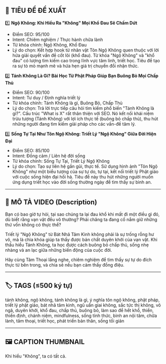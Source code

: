 ## 🎯 TIÊU ĐỀ ĐỀ XUẤT

1️⃣ **Ngộ Không: Khi Hiểu Ra "Không" Mọi Khổ Đau Sẽ Chấm Dứt**
- Điểm SEO: 95/100
- Intent: Chiêm nghiệm / Thực hành chữa lành
- Từ khóa chính: Ngộ Không, Khổ Đau
- Lý do chọn: Kết hợp hook từ nhân vật Tôn Ngộ Không quen thuộc với lời hứa giải quyết vấn đề cốt lõi (khổ đau). Từ khóa "Ngộ Không" và "khổ đau" có lượng tìm kiếm cao trong lĩnh vực tâm linh, triết học. Tiêu đề tạo ra sự tò mò mạnh mẽ và hứa hẹn giá trị chuyển đổi nhận thức.

2️⃣ **Tánh Không Là Gì? Bài Học Từ Phật Pháp Giúp Bạn Buông Bỏ Mọi Chấp Thủ**
- Điểm SEO: 90/100
- Intent: Tư duy / Định nghĩa triết lý
- Từ khóa chính: Tánh Không là gì, Buông Bỏ, Chấp Thủ
- Lý do chọn: Trả lời trực tiếp câu hỏi tìm kiếm phổ biến "Tánh Không là gì?". Cấu trúc "What is X" rất thân thiện với SEO. Nó kết nối khái niệm trừu tượng (Tánh Không) với lợi ích thực tế (buông bỏ chấp thủ), thu hút những người đang tìm kiếm giải pháp cho các vấn-đề tâm lý.

3️⃣ **Sống Tự Tại Như Tôn Ngộ Không: Triết Lý "Ngộ Không" Giữa Đời Hiện Đại**
- Điểm SEO: 85/100
- Intent: Đồng cảm / Liên hệ đời sống
- Từ khóa chính: Sống Tự Tại, Triết Lý Ngộ Không
- Lý do chọn: Tạo sự liên hệ gần gũi, thực tế. Sử dụng hình ảnh "Tôn Ngộ Không" như một biểu tượng của sự tự do, tự tại, kết nối triết lý Phật giáo với cuộc sống hiện đại hối hả. Tiêu đề này thu hút những người muốn ứng dụng triết học vào đời sống thường ngày để tìm thấy sự bình an.

---

## 📜 MÔ TẢ VIDEO (Description)

Bạn có bao giờ tự hỏi, tại sao chúng ta lại đau khổ khi mất đi một điều gì đó, dù biết rằng vạn vật đều vô thường? Phải chăng ta đang cố nắm giữ những thứ vốn không có thực thể?

Triết lý "Ngộ Không" từ Bát Nhã Tâm Kinh không phải là sự trống rỗng hư vô, mà là chìa khóa giúp ta thấy được bản chất duyên khởi của vạn vật. Khi thấu hiểu Tánh Không, ta học được cách buông bỏ chấp thủ, sống nhẹ nhàng và an lạc giữa những biến động của cuộc đời.

Hãy cùng Tâm Thoại lắng nghe, chiêm nghiệm để tìm thấy sự tự do đích thực từ bên trong, và chia sẻ nếu bạn cảm thấy đồng điệu.

---

## 🏷️ TAGS (≤500 ký tự)

tánh không, ngộ không, tánh không là gì, ý nghĩa tôn ngộ không, phật pháp, triết lý phật giáo, bát nhã tâm kinh, ngũ uẩn giai không, sắc tức thị không, vô ngã, duyên khởi, khổ đau, chấp thủ, buông bỏ, làm sao để hết khổ, thiền, thiền định, chánh niệm, mindfulness, sống tỉnh thức, bình an nội tâm, chữa lành, tâm thoại, triết học, phát triển bản thân, sống tối giản

---

## 🖼️ CAPTION THUMBNAIL

Khi hiểu "Không", ta có tất cả.
